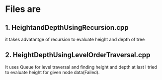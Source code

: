 # Files are
## 1. HeightandDepthUsingRecursion.cpp
it takes advatantge of recursion  to evaluate height and depth of tree
## 2. HeightDepthUsingLevelOrderTraversal.cpp
It uses Queue for level traversal and finding height and depth
at last I tried to evaluate height for given node data(Failed).
